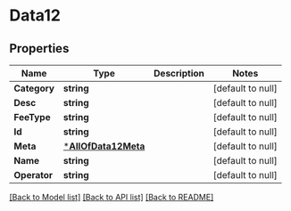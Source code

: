 # Data12

## Properties
Name | Type | Description | Notes
------------ | ------------- | ------------- | -------------
**Category** | **string** |  | [default to null]
**Desc** | **string** |  | [default to null]
**FeeType** | **string** |  | [default to null]
**Id** | **string** |  | [default to null]
**Meta** | [***AllOfData12Meta**](AllOfData12Meta.md) |  | [default to null]
**Name** | **string** |  | [default to null]
**Operator** | **string** |  | [default to null]

[[Back to Model list]](../README.md#documentation-for-models) [[Back to API list]](../README.md#documentation-for-api-endpoints) [[Back to README]](../README.md)

